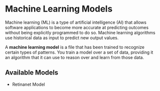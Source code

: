 # Machine Learning Models

Machine learning (ML) is a type of artificial intelligence (AI) that allows software applications to become more accurate at predicting outcomes without being explicitly programmed to do so. Machine learning algorithms use historical data as input to predict new output values.

A **machine learning model** is a file that has been trained to recognize certain types of patterns. You train a model over a set of data, providing it an algorithm that it can use to reason over and learn from those data.

## Available Models

- Retinanet Model